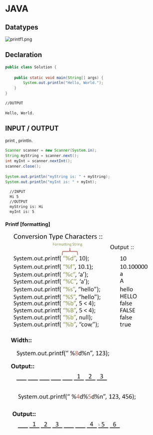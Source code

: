 # **JAVA**



## Datatypes

![printf1.png](/home/ankesh/projects/docnotes/docs/printf1.png)



## **Declaration**

```java
public class Solution {

    public static void main(String[] args) {
        System.out.println("Hello, World.");
    }
}
```

```
//OUTPUT

Hello, World.
```



## **INPUT / OUTPUT**

print , println.

```java
Scanner scanner = new Scanner(System.in);
String myString = scanner.next();
int myInt = scanner.nextInt();
scanner.close();

System.out.println("myString is: " + myString);
System.out.println("myInt is: " + myInt);
```

```
  //INPUT
  Hi 5
  //OUTPUT
  myString is: Hi
  myInt is: 5
```



### Printf [formatting]

![yo](printf2.png)

![printf3.png](printf3.png)




